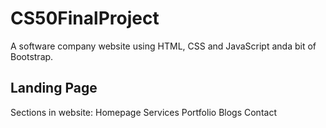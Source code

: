 # CS50FinalProject
A software company website using HTML, CSS and JavaScript anda bit of Bootstrap.
## Landing Page
Sections in website:
	Homepage
	Services
	Portfolio
	Blogs
	Contact
